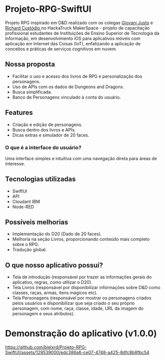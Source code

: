 # Projeto-RPG-SwiftUI
Projeto RPG inspirado em D&D realizado com os colegas <a href="https://github.com/Gioh-Workplace"> Giovani Justo</a> e <a href="https://github.com/richardOliveira11"> Richard Custódio </a>no HackaTruck MakerSpace - projeto de capacitação profissional estudantes de Instituições de Ensino Superior de Tecnologia da Informação, em desenvolvimento iOS para aplicativos móveis com aplicação em Internet das Coisas (IoT), enfatizando a aplicação de conceitos e práticas de serviços cognitivos em nuvem.

## Nossa proposta 
- Facilitar o uso e acesso dos livros de RPG e personalização dos personagens.
- Uso de APIs com os dados de Dungeons and Dragons.
- Busca simplificada.
- Banco de Personagens vinculado à conta do usuário.

## Features
- Criação e edição de personagens.
- Busca dentro dos livros e APIs.
- Dicas extras e simulador de 20 faces.

### O que é a interface do usuário?

Uma interface simples e intuitiva com uma navegação direta para áreas de interesse.

## Tecnologias utilizadas

- SwiftUI
- API
- Cloudant IBM
- Node-RED

## Possíveis melhorias
- Implementação do D20 (Dado de 20 faces).
- Melhoria na seção Livros, proporcionando conteúdo mais completo sobre o RPG.
- Tradução global.

## O que nosso aplicativo possui?

- Tela de introdução (responsável por trazer as informações gerais do aplicativo, regras, como utilizar o D20).
- Tela Livros (responsável por disponibilizar informações sobre D&D como classes, raças, armas, itens mágicos etc).
- Tela Personagens (responsável por mostrar os personagens criados pelos usuários e disponibilizar que seja criado o seu próprio personagem, com nome, raça, classe, idade, URL da imagem do personagem e seus atributos).

# Demonstração do aplicativo (v1.0.0)


https://github.com/bielxrd/Projeto-RPG-SwiftUI/assets/129539000/edc386a6-ce07-4748-a425-8dfc8b8fbc54
